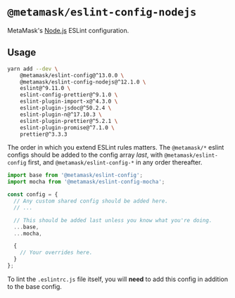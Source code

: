 # `@metamask/eslint-config-nodejs`

MetaMask's [Node.js](https://nodejs.org) ESLint configuration.

## Usage

```bash
yarn add --dev \
    @metamask/eslint-config@^13.0.0 \
    @metamask/eslint-config-nodejs@^12.1.0 \
    eslint@^9.11.0 \
    eslint-config-prettier@^9.1.0 \
    eslint-plugin-import-x@^4.3.0 \
    eslint-plugin-jsdoc@^50.2.4 \
    eslint-plugin-n@^17.10.3 \
    eslint-plugin-prettier@^5.2.1 \
    eslint-plugin-promise@^7.1.0 \
    prettier@^3.3.3
```

The order in which you extend ESLint rules matters.
The `@metamask/*` eslint configs should be added to the config array _last_,
with `@metamask/eslint-config` first, and `@metamask/eslint-config-*` in any
order thereafter.

```js
import base from '@metamask/eslint-config';
import mocha from '@metamask/eslint-config-mocha';

const config = {
  // Any custom shared config should be added here.
  // ...

  // This should be added last unless you know what you're doing.
  ...base,
  ...mocha,

  {
    // Your overrides here.
  }
};
```

To lint the `.eslintrc.js` file itself, you will **need** to add this config in addition to the base config.
